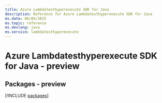 ```yaml
---
title: Azure Lambdatesthyperexecute SDK for Java
description: Reference for Azure Lambdatesthyperexecute SDK for Java
ms.date: 06/04/2025
ms.topic: reference
ms.devlang: java
ms.service: lambdatesthyperexecute
---
```

# Azure Lambdatesthyperexecute SDK for Java - preview
## Packages - preview
[!INCLUDE [packages](lambdatesthyperexecute-index.md)]